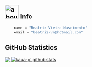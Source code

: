 ## <img width="45" alt="about" src="https://raw.github.com/elizarov/elizarov/master/about.png"> Info

```python
    name = "Beatriz Vieira Nascimento"
    email = "beatriz-vn@hotmail.com" 
```
  ## **GitHub Statistics**

<a href="https://github.com/kaua-pt">
  <img align="center" src="https://github-readme-stats.vercel.app/api/top-langs/?username=kaua-pt&theme=swift&hide_langs_below=1" />
</a>

<a href="https://github.com/kaua-pt">
 <img align="center" src="https://github-readme-stats.vercel.app/api?username=kaua-pt&show_icons=true&theme=swift&line_height=27" alt="kaua-pt github stats"/>
</a>


